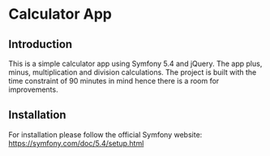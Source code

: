 Calculator App
=======================

Introduction
------------
This is a simple calculator app using Symfony 5.4 and jQuery. The app plus, minus, multiplication and division calculations. The project is built with the time constraint of 90 minutes in mind hence there is a room for improvements.

Installation
------------

For installation please follow the official Symfony website: https://symfony.com/doc/5.4/setup.html